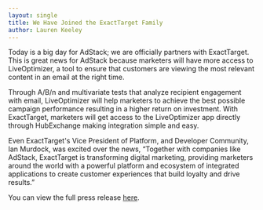 ```yaml
---
layout: single
title: We Have Joined the ExactTarget Family
author: Lauren Keeley
---
```


Today is a big day for AdStack; we are officially partners with ExactTarget. This is great news for AdStack because marketers will have more access to LiveOptimizer, a tool to ensure that customers are viewing the most relevant content in an email at the right time. 

Through A/B/n and multivariate tests that analyze recipient engagement with email, LiveOptimizer will help marketers to achieve the best possible campaign performance resulting in a higher return on investment. With ExactTarget, marketers will get access to the LiveOptimizer app directly through HubExchange making integration simple and easy. 

Even ExactTarget's Vice President of Platform, and Developer Community, Ian Murdock, was excited over the news, “Together with companies like AdStack, ExactTarget is transforming digital marketing, providing marketers around the world with a powerful platform and ecosystem of integrated applications to create customer experiences that build loyalty and drive results.”

You can view the full press release [here](http://www.prweb.com/releases/2013/7/prweb10947489.htm). 
